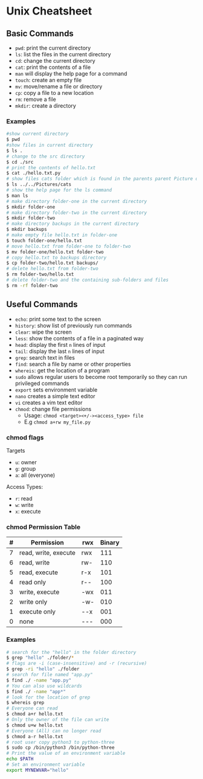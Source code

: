 # Unix Cheatsheet

## Basic Commands

- `pwd`: print the current directory
- `ls`: list the files in the current directory
- `cd`: change the current directory
- `cat`: print the contents of a file
- `man` will display the help page for a command
- `touch`: create an empty file
- `mv`: move/rename a file or directory
- `cp`: copy a file to a new location
- `rm`: remove a file
- `mkdir`: create a directory

### Examples

```sh
#show current directory
$ pwd
#show files in current directory
$ ls .
# change to the src directory
$ cd ./src
# print the contents of hello.txt
$ cat ./hello.txt.py
# show files cats folder which is found in the parents parent Picture directory
$ ls ../../Pictures/cats
# show the help page for the ls command
$ man ls
# make directory folder-one in the current directory
$ mkdir folder-one
# make directory folder-two in the current directory
$ mkdir folder-two
# make directory backups in the current directory
$ mkdir backups
# make empty file hello.txt in folder-one
$ touch folder-one/hello.txt
# move hello.txt from folder-one to folder-two
$ mv folder-one/hello.txt folder-two
# copy hello.txt to backups directory
$ cp folder-two/hello.txt backups/
# delete hello.txt from folder-two
$ rm folder-two/hello.txt
# delete folder-two and the containing sub-folders and files
$ rm -rf folder-two
```

## Useful Commands

- `echo`: print some text to the screen
- `history`: show list of previously run commands
- `clear`: wipe the screen
- `less`: show the contents of a file in a paginated way
- `head`: display the first `n` lines of input
- `tail`: display the last `n` lines of input
- `grep`: search text in files
- `find`: search a file by name or other properties
- `whereis`: get the location of a program
- `sudo` allows regular users to become root temporarily so they can run privileged commands
- `export` sets environment variable
- `nano` creates a simple text editor
- `vi` creates a vim text editor
- `chmod`: change file permissions
    - Usage: `chmod <target><+/-><access_type> file`
    - E.g `chmod a+rw my_file.py`

### chmod flags

Targets

- `u`: owner
- `g`: group
- `a`: all (everyone)

Access Types:

- `r`: read
- `w`: write
- `x`: execute

### chmod Permission Table

| #   | Permission           | rwx | Binary |
| --- | -------------------- | --- | ------ |
| 7   | read, write, execute | rwx | 111    |
| 6   | read, write          | rw- | 110    |
| 5   | read, execute        | r-x | 101    |
| 4   | read only            | r-- | 100    |
| 3   | write, execute       | -wx | 011    |
| 2   | write only           | -w- | 010    |
| 1   | execute only         | --x | 001    |
| 0   | none                 | --- | 000    |

### Examples

```sh
# search for the "hello" in the folder directory
$ grep "hello" ./folder/*
# flags are -i (case-insensitive) and -r (recursive)
$ grep -ri "hello" ./folder
# search for file named "app.py"
$ find ./ -name "app.py"
# You can also use wildcards
$ find ./ -name "app*"
# look for the location of grep
$ whereis grep
# Everyone can read
$ chmod a+r hello.txt
# Only the owner of the file can write
$ chmod u+w hello.txt
# Everyone (All) can no longer read
$ chmod a-r hello.txt
# root user copy python3 to python-three
$ sudo cp /bin/python3 /bin/python-three
# Print the value of an environment variable
echo $PATH
# Set an environment variable
export MYNEWVAR="hello"
```
